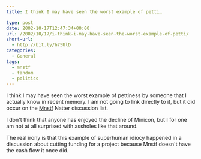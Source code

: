 ```yaml
---
title: I think I may have seen the worst example of petti…

type: post
date: 2002-10-17T12:47:34+00:00
url: /2002/10/17/i-think-i-may-have-seen-the-worst-example-of-petti/
short-url:
  - http://bit.ly/h75UlD
categories:
  - General
tags:
  - mnstf
  - fandom
  - politics
---
```

I think I may have seen the worst example of pettiness by someone that I actually know in recent memory. I am not going to link directly to it, but it did occur on the <a href="http://www.mnstf.org/mnstf">Mnstf</a> Natter discussion list.

I don't think that anyone has enjoyed the decline of Minicon, but I for one am not at all surprised with assholes like that around.

The real irony is that this example of superhuman idiocy happened in a discussion about cutting funding for a project because Mnstf doesn't have the cash flow it once did.